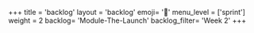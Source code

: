 +++
title = 'backlog'
layout = 'backlog'
emoji= '📝'
menu_level = ['sprint']
weight = 2
backlog= 'Module-The-Launch'
backlog_filter= 'Week 2'
+++

